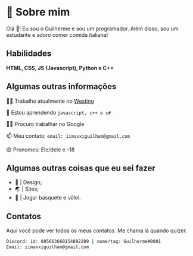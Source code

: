 
# 🔎 Sobre mim

Olá 👋! Eu sou o Guilherme e sou um programador. Além disso, sou um estudante e adoro comer comida italiana!


## Habilidades
**HTML, CSS, JS (Javascript), Python e C++**


## Algumas outras informações
👩‍💻 Trabalho atualmente no [Westing](https://www.westingshop.com.br/)

🧠 Estou aprendendo ``javascript, c++ e c#``

👯‍♀️ Procuro trabalhar no Google

📫 Meu contato: ``email: iimaxxiguilham@gmail.com``

😄 Pronomes: Ele/dele e -18



## Algumas outras coisas que eu sei fazer

- 🎨 | Design;
- 🌏 | Sites;
- 🏀 | Jogar basquete e vôlei.


## Contatos

Aqui você pode ver todos os meus contatos. Me chama lá quando quizer.
```bash
Discord: id: 895663660154892289 | nome/tag: Guilherme឵឵឵#0001
Email: iimaxxiguilham@gmail.com
```
